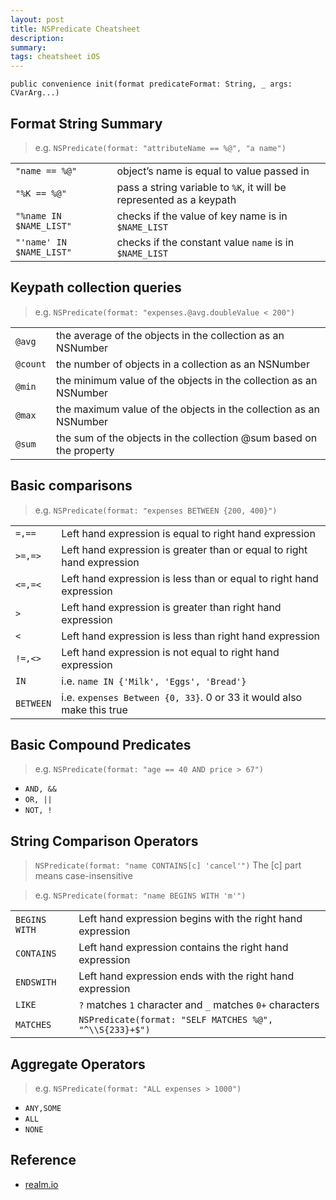 ```yaml
---
layout: post
title: NSPredicate Cheatsheet
description:
summary:
tags: cheatsheet iOS
---
```


`public convenience init(format predicateFormat: String, _ args: CVarArg...)`

## Format String Summary

> e.g. `NSPredicate(format: "attributeName == %@", "a name")`

|                          |                                                                     |
| ------------------------ | ------------------------------------------------------------------- |
| `"name == %@"`           | object’s name is equal to value passed in                           |
| `"%K == %@"`             | pass a string variable to `%K`, it will be represented as a keypath |
| `"%name IN $NAME_LIST"`  | checks if the value of key name is in `$NAME_LIST`                  |
| `"'name' IN $NAME_LIST"` | checks if the constant value `name` is in `$NAME_LIST`              |

## Keypath collection queries

> e.g. `NSPredicate(format: "expenses.@avg.doubleValue < 200")`

|          |                                                                     |
| -------- | ------------------------------------------------------------------- |
| `@avg`   | the average of the objects in the collection as an NSNumber         |
| `@count` | the number of objects in a collection as an NSNumber                |
| `@min`   | the minimum value of the objects in the collection as an NSNumber   |
| `@max`   | the maximum value of the objects in the collection as an NSNumber   |
| `@sum`   | the sum of the objects in the collection @sum based on the property |

## Basic comparisons

> e.g. `NSPredicate(format: "expenses BETWEEN {200, 400}")`

|           |                                                                        |
| --------- | ---------------------------------------------------------------------- |
| `=,==`    | Left hand expression is equal to right hand expression                 |
| `>=,=>`   | Left hand expression is greater than or equal to right hand expression |
| `<=,=<`   | Left hand expression is less than or equal to right hand expression    |
| `>`       | Left hand expression is greater than right hand expression             |
| `<`       | Left hand expression is less than right hand expression                |
| `!=,<>`   | Left hand expression is not equal to right hand expression             |
| `IN`      | i.e. `name IN {'Milk', 'Eggs', 'Bread'}`                               |
| `BETWEEN` | i.e. `expenses Between {0, 33}`. 0 or 33 it would also make this true  |

## Basic Compound Predicates

> e.g. `NSPredicate(format: "age == 40 AND price > 67")`

- `AND, &&`
- `OR, ||`
- `NOT, !`

## String Comparison Operators

> `NSPredicate(format: "name CONTAINS[c] 'cancel'")` The [c] part means case-insensitive

> e.g. `NSPredicate(format: "name BEGINS WITH 'm'")`

|               |                                                            |
| ------------- | ---------------------------------------------------------- |
| `BEGINS WITH` | Left hand expression begins with the right hand expression |
| `CONTAINS`    | Left hand expression contains the right hand expression    |
| `ENDSWITH`    | Left hand expression ends with the right hand expression   |
| `LIKE`        | `?` matches `1` character and `_` matches `0+` characters  |
| `MATCHES`     | `NSPredicate(format: "SELF MATCHES %@", "^\\S{233}+$")`    |

## Aggregate Operators

> e.g. `NSPredicate(format: "ALL expenses > 1000")`

- `ANY,SOME`
- `ALL`
- `NONE`

## Reference

- [realm.io](https://academy.realm.io/posts/nspredicate-cheatsheet/)
